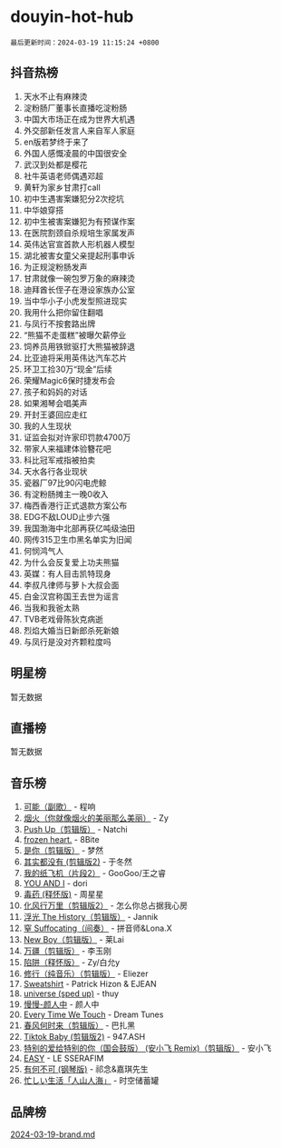 # douyin-hot-hub

`最后更新时间：2024-03-19 11:15:24 +0800`

## 抖音热榜

1. 天水不止有麻辣烫
1. 淀粉肠厂董事长直播吃淀粉肠
1. 中国大市场正在成为世界大机遇
1. 外交部新任发言人来自军人家庭
1. en版若梦终于来了
1. 外国人感慨凌晨的中国很安全
1. 武汉到处都是樱花
1. 社牛英语老师偶遇邓超
1. 黄轩为家乡甘肃打call
1. 初中生遇害案嫌犯分2次挖坑
1. 中华娘穿搭
1. 初中生被害案嫌犯为有预谋作案
1. 在医院割颈自杀规培生家属发声
1. 英伟达官宣首款人形机器人模型
1. 湖北被害女童父亲提起刑事申诉
1. 为正规淀粉肠发声
1. 甘肃就像一碗包罗万象的麻辣烫
1. 迪拜酋长侄子在港设家族办公室
1. 当中华小子小虎发型照进现实
1. 我用什么把你留住翻唱
1. 与凤行不按套路出牌
1. “熊猫不走蛋糕”被曝欠薪停业
1. 饲养员用铁锨驱打大熊猫被辞退
1. 比亚迪将采用英伟达汽车芯片
1. 环卫工捡30万“现金”后续
1. 荣耀Magic6保时捷发布会
1. 孩子和妈妈的对话
1. 如果湘琴会唱美声
1. 开封王婆回应走红
1. 我的人生现状
1. 证监会拟对许家印罚款4700万
1. 带家人来福建体验簪花吧
1. 科比冠军戒指被拍卖
1. 天水各行各业现状
1. 瓷器厂97比90闪电虎鲸
1. 有淀粉肠摊主一晚0收入
1. 梅西香港行正式退款方案公布
1. EDG不敌LOUD止步六强
1. 我国渤海中北部再获亿吨级油田
1. 网传315卫生巾黑名单实为旧闻
1. 何悯鸿气人
1. 为什么会反复爱上功夫熊猫
1. 英媒：有人目击凯特现身
1. 李叔凡律师与萝卜大叔会面
1. 白金汉宫称国王去世为谣言
1. 当我和我爸太熟
1. TVB老戏骨陈狄克病逝
1. 烈焰大婚当日新郎杀死新娘
1. 与凤行是没对齐颗粒度吗

## 明星榜

暂无数据

## 直播榜

暂无数据

## 音乐榜

1. [可能（副歌）](https://sf6-cdn-tos.douyinstatic.com/obj/tos-cn-ve-2774/cde1731888894259b333569393c2fb51) - 程响
1. [烟火（你就像烟火的美丽那么美丽）](https://sf5-hl-cdn-tos.douyinstatic.com/obj/tos-cn-ve-2774/oAO9ggQMdM8D1dpPfLvFaVQw0xXeWzFweHCR9A) - Zy
1. [Push Up（剪辑版）](https://sf5-hl-cdn-tos.douyinstatic.com/obj/tos-cn-ve-2774/oUZ8lAerCPgMmOQlO6CfhjyIIBRt81GjNgzqt4) - Natchi
1. [frozen heart.](https://sf5-hl-cdn-tos.douyinstatic.com/obj/tos-cn-ve-2774/oIIWJfyjIACZA9zQMtnJ6hQQhFC4vhCupoRBsO) - 8Bite
1. [是你（剪辑版）](https://sf5-hl-cdn-tos.douyinstatic.com/obj/tos-cn-ve-2774/46019dae783c4c969944217fe1cfafc4) - 梦然
1. [其实都没有 (剪辑版2)](https://sf6-cdn-tos.douyinstatic.com/obj/tos-cn-ve-2774/oEBNQenHZtBhxYjGgUDQk0BCHTigQafgFlbQ7k) - 于冬然
1. [我的纸飞机（片段2）](https://sf5-hl-cdn-tos.douyinstatic.com/obj/tos-cn-ve-2774/oM2ZrKcg2CD5AeRB2gkeXOFB1IxAGJdZPazYHf) - GooGoo/王之睿
1. [YOU AND I](https://sf5-hl-cdn-tos.douyinstatic.com/obj/tos-cn-ve-2774/owHneC9pQaAQy2eFQdrfDbsugDhXJYFWBDZzAH) - dori
1. [毒药 (释怀版)](https://sf3-cdn-tos.douyinstatic.com/obj/tos-cn-ve-2774/oYILMEAzspdZBIzy4frJNB8ZHPHWAhiwowd4Ad) - 周星星
1. [化风行万里（剪辑版2）](https://sf5-hl-cdn-tos.douyinstatic.com/obj/tos-cn-ve-2774/oEWQJsIQhzBfrhMgczsZDgNaiFzvgAwMHPtyTB) - 怎么你总占据我心房
1. [浮光 The History（剪辑版）](https://sf5-hl-cdn-tos.douyinstatic.com/obj/tos-cn-ve-2774/oIkABGgUD0nCgDneOBBKSj79UBoAZtQjIi3fbl) - Jannik
1. [窒 Suffocating（间奏）](https://sf5-hl-cdn-tos.douyinstatic.com/obj/tos-cn-ve-2774/oUtBYAhssQz2sxQrNTY6fxtgNBhJ1yMWh7IlWS) - 拼音师&Lona.X
1. [New Boy（剪辑版）](https://sf5-hl-cdn-tos.douyinstatic.com/obj/tos-cn-ve-2774/oAozkaGFcPxBerw7nBQfYf8z6CgCZAblDka2cl) - 莱Lai
1. [万疆（剪辑版）](https://sf5-hl-cdn-tos.douyinstatic.com/obj/tos-cn-ve-2774/ooG7oVgFlDTelKCjCsTTobQvbdtj1BBQXnfZd8) - 李玉刚
1. [陷阱（释怀版）](https://sf6-cdn-tos.douyinstatic.com/obj/tos-cn-ve-2774/oE8C21LeZrzKLDFfQYgMzx4GAIHageG5IzayY7) - Zy/白允y
1. [修行（纯音乐）（剪辑版）](https://sf5-hl-cdn-tos.douyinstatic.com/obj/tos-cn-ve-2774/oconjmgByUNptBMJQHMAjSTCDeDxaSDQxgbeZk) - Eliezer
1. [Sweatshirt](https://sf3-cdn-tos.douyinstatic.com/obj/tos-cn-ve-2774/oIljDAEhoLZWOUjICBfkC4Uzg1QB1BFgNfItyL) - Patrick Hizon & EJEAN
1. [universe (sped up)](https://sf3-cdn-tos.douyinstatic.com/obj/tos-cn-ve-2774/oIQnurQLDCsdYeegkM4CKuVb23MZBXtX6QB8bv) - thuy
1. [慢慢-颜人中](https://sf6-cdn-tos.douyinstatic.com/obj/tos-cn-ve-2774/ocjHNfBXdBxQNC8ZGAeoLMFTUgtBg8bkExunDC) - 颜人中
1. [Every Time We Touch](https://sf5-hl-cdn-tos.douyinstatic.com/obj/tos-cn-ve-2774/ogN6lUKQeBBfEVhIOMikG1CcJjugxk1tztZyhP) - Dream Tunes
1. [春风何时来（剪辑版）](https://sf3-cdn-tos.douyinstatic.com/obj/tos-cn-ve-2774/owVZktEaoxHvc3Qbtf20XZgIDfCsFBLavBTl1M) - 巴扎黑
1. [Tiktok Baby (剪辑版2)](https://sf3-cdn-tos.douyinstatic.com/obj/tos-cn-ve-2774/409234e9be76489d9e51cf47453104f6) - 947.ASH
1. [特别的爱给特别的你（国会鼓版） (安小飞 Remix)（剪辑版）](https://sf6-cdn-tos.douyinstatic.com/obj/tos-cn-ve-2774/5d58984f252449de868a9b52f362d751) - 安小飞
1. [EASY](https://sf5-hl-cdn-tos.douyinstatic.com/obj/tos-cn-ve-2774/o0YWmCNo0QdVFEYlu0FfBBgNSie9S0Q5ZqDltv) - LE SSERAFIM
1. [有何不可 (钢琴版)](https://sf5-hl-cdn-tos.douyinstatic.com/obj/tos-cn-ve-2774/7bee6314dd404650b8923035b853e5ee) - 祁念&嘉琪先生
1. [忙しい生活「人山人海」](https://sf5-hl-cdn-tos.douyinstatic.com/obj/tos-cn-ve-2774/85e45ba5b18b40789757286816d99665) - 时空储蓄罐

## 品牌榜

[2024-03-19-brand.md](2024-03-19-brand.md)
